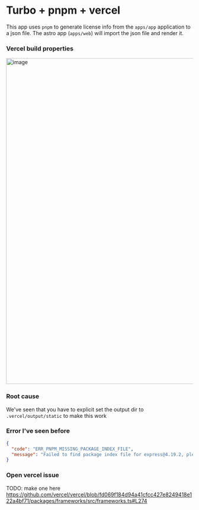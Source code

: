# Turbo + pnpm + vercel

This app uses `pnpm` to generate license info from the `apps/app` application to a json file. The astro app (`apps/web`) will import the json file and render it.

### Vercel build properties
<img width="877" alt="image" src="https://github.com/Hacksore/pnpm-license-test/assets/996134/2c0969da-0d74-43cd-8e24-395f616ba39d">


### Root cause

We've seen that you have to explicit set the output dir to `.vercel/output/static` to make this work

### Error I've seen before
```json
{
  "code": "ERR_PNPM_MISSING_PACKAGE_INDEX_FILE",
  "message": "Failed to find package index file for express@4.19.2, please consider running 'pnpm install'"
}
```

### Open vercel issue

TODO: make one here
https://github.com/vercel/vercel/blob/fd069f184d94a41cfcc427e8249418e122a4bf71/packages/frameworks/src/frameworks.ts#L274
